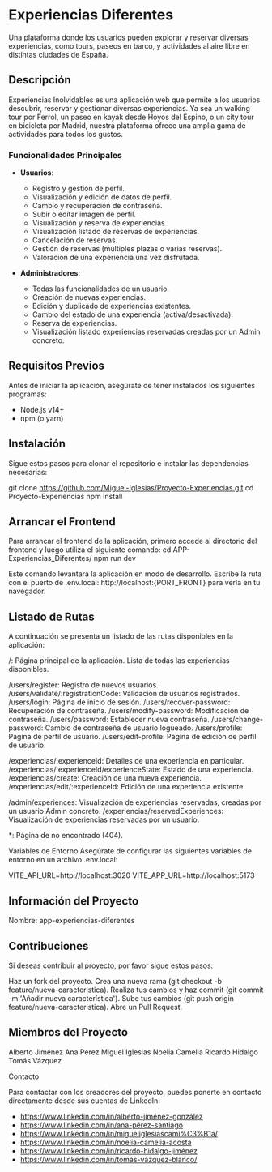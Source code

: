 # Experiencias Diferentes

Una plataforma donde los usuarios pueden explorar y reservar diversas experiencias, como tours, paseos en barco, y actividades al aire libre en distintas ciudades de España.

## Descripción

Experiencias Inolvidables es una aplicación web que permite a los usuarios descubrir, reservar y gestionar diversas experiencias. Ya sea un walking tour por Ferrol, un paseo en kayak desde Hoyos del Espino, o un city tour en bicicleta por Madrid, nuestra plataforma ofrece una amplia gama de actividades para todos los gustos.

### Funcionalidades Principales

- **Usuarios**:
  - Registro y gestión de perfil.
  - Visualización y edición de datos de perfil.
  - Cambio y recuperación de contraseña.
  - Subir o editar imagen de perfil.
  - Visualización y reserva de experiencias.
  - Visualización listado de reservas de experiencias.
  - Cancelación de reservas.
  - Gestión de reservas (múltiples plazas o varias reservas).
  - Valoración de una experiencia una vez disfrutada.

- **Administradores**:
  - Todas las funcionalidades de un usuario.
  - Creación de nuevas experiencias.
  - Edición y duplicado de experiencias existentes.
  - Cambio del estado de una experiencia (activa/desactivada).
  - Reserva de experiencias.
  - Visualización listado experiencias reservadas creadas por un Admin concreto.

## Requisitos Previos

Antes de iniciar la aplicación, asegúrate de tener instalados los siguientes programas:

- Node.js v14+
- npm (o yarn)

## Instalación

Sigue estos pasos para clonar el repositorio e instalar las dependencias necesarias:


git clone https://github.com/Miguel-Iglesias/Proyecto-Experiencias.git
cd Proyecto-Experiencias
npm install

## Arrancar el Frontend
Para arrancar el frontend de la aplicación, primero accede al directorio del frontend y luego utiliza el siguiente comando:
cd APP-Experiencias_Diferentes/
npm run dev

Este comando levantará la aplicación en modo de desarrollo. Escribe la ruta con el puerto de .env.local: http://localhost:{PORT_FRONT} para verla en tu navegador.

## Listado de Rutas

A continuación se presenta un listado de las rutas disponibles en la aplicación:

/: Página principal de la aplicación. Lista de todas las experiencias disponibles.

/users/register: Registro de nuevos usuarios.
/users/validate/:registrationCode: Validación de usuarios registrados.
/users/login: Página de inicio de sesión.
/users/recover-password: Recuperación de contraseña.
/users/modify-password: Modificación de contraseña.
/users/password: Establecer nueva contraseña.
/users/change-password: Cambio de contraseña de usuario logueado.
/users/profile: Página de perfil de usuario.
/users/edit-profile: Página de edición de perfil de usuario.

/experiencias/:experienceId: Detalles de una experiencia en particular.
/experiencias/:experienceId/experienceState: Estado de una experiencia.
/experiencias/create: Creación de una nueva experiencia.
/experiencias/edit/:experienceId: Edición de una experiencia existente.

/admin/experiences: Visualización de experiencias reservadas, creadas por un usuario Admin concreto.
/experiencias/reservedExperiences: Visualización de experiencias reservadas por un usuario.


*: Página de no encontrado (404).

Variables de Entorno
Asegúrate de configurar las siguientes variables de entorno en un archivo .env.local:

VITE_API_URL=http://localhost:3020
VITE_APP_URL=http://localhost:5173


## Información del Proyecto

Nombre: app-experiencias-diferentes


## Contribuciones

Si deseas contribuir al proyecto, por favor sigue estos pasos:

Haz un fork del proyecto.
Crea una nueva rama (git checkout -b feature/nueva-caracteristica).
Realiza tus cambios y haz commit (git commit -m 'Añadir nueva característica').
Sube tus cambios (git push origin feature/nueva-caracteristica).
Abre un Pull Request.


## Miembros del Proyecto

Alberto Jiménez
Ana Perez
Miguel Iglesias
Noelia Camelia
Ricardo Hidalgo
Tomás Vázquez

Contacto

Para contactar con los creadores del proyecto, puedes ponerte en contacto directamente desde sus cuentas de LinkedIn:

- https://www.linkedin.com/in/alberto-jiménez-gonzález
- https://www.linkedin.com/in/ana-pérez-santiago
- https://www.linkedin.com/in/migueliglesiascami%C3%B1a/
- https://www.linkedin.com/in/noelia-camelia-acosta
- https://www.linkedin.com/in/ricardo-hidalgo-jiménez
- https://www.linkedin.com/in/tomás-vázquez-blanco/